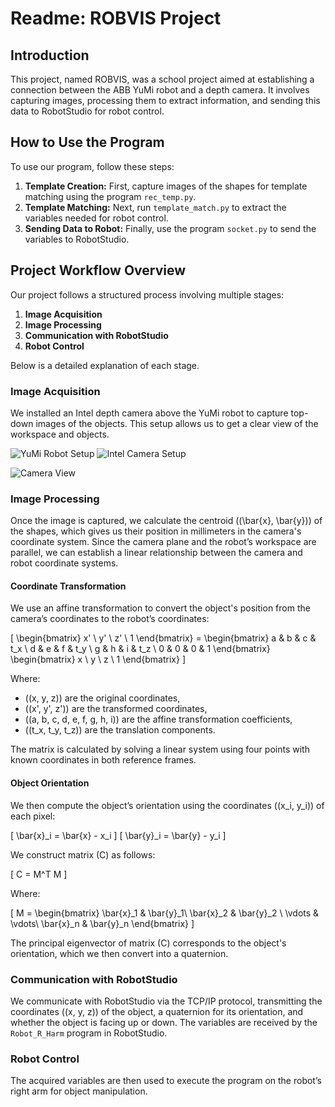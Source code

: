 # Readme: ROBVIS Project

## Introduction

This project, named ROBVIS, was a school project aimed at establishing a connection between the ABB YuMi robot and a depth camera. It involves capturing images, processing them to extract information, and sending this data to RobotStudio for robot control.

## How to Use the Program

To use our program, follow these steps:

1. **Template Creation:** First, capture images of the shapes for template matching using the program `rec_temp.py`.
2. **Template Matching:** Next, run `template_match.py` to extract the variables needed for robot control.
3. **Sending Data to Robot:** Finally, use the program `socket.py` to send the variables to RobotStudio.

## Project Workflow Overview

Our project follows a structured process involving multiple stages:

1. **Image Acquisition**
2. **Image Processing**
3. **Communication with RobotStudio**
4. **Robot Control**

Below is a detailed explanation of each stage.

### Image Acquisition

We installed an Intel depth camera above the YuMi robot to capture top-down images of the objects. This setup allows us to get a clear view of the workspace and objects.

![YuMi Robot Setup](robot_yumi.jpeg)
![Intel Camera Setup](Intel.jpeg)

![Camera View](image_cam.jpg)

### Image Processing

Once the image is captured, we calculate the centroid \((\bar{x}, \bar{y})\) of the shapes, which gives us their position in millimeters in the camera's coordinate system. Since the camera plane and the robot’s workspace are parallel, we can establish a linear relationship between the camera and robot coordinate systems.

#### Coordinate Transformation

We use an affine transformation to convert the object's position from the camera’s coordinates to the robot’s coordinates:

\[
\begin{bmatrix} 
x' \\ 
y' \\ 
z' \\ 
1 
\end{bmatrix} = 
\begin{bmatrix} 
a & b & c & t_x \\ 
d & e & f & t_y \\ 
g & h & i & t_z \\ 
0 & 0 & 0 & 1 
\end{bmatrix}
\begin{bmatrix} 
x \\
y \\ 
z \\ 
1 
\end{bmatrix}
\]

Where:

- \((x, y, z)\) are the original coordinates,
- \((x', y', z')\) are the transformed coordinates,
- \((a, b, c, d, e, f, g, h, i)\) are the affine transformation coefficients,
- \((t_x, t_y, t_z)\) are the translation components.

The matrix is calculated by solving a linear system using four points with known coordinates in both reference frames.

#### Object Orientation

We then compute the object’s orientation using the coordinates \((x_i, y_i)\) of each pixel:

\[
\bar{x}_i = \bar{x} - x_i
\]
\[
\bar{y}_i = \bar{y} - y_i
\]

We construct matrix \(C\) as follows:

\[
C = M^T M
\]

Where:

\[
M = \begin{bmatrix} \bar{x}_1 & \bar{y}_1\\
\bar{x}_2 & \bar{y}_2 \\ 
\vdots & \vdots\\
\bar{x}_n & \bar{y}_n  \end{bmatrix}
\]

The principal eigenvector of matrix \(C\) corresponds to the object's orientation, which we then convert into a quaternion.

### Communication with RobotStudio

We communicate with RobotStudio via the TCP/IP protocol, transmitting the coordinates \((x, y, z)\) of the object, a quaternion for its orientation, and whether the object is facing up or down. The variables are received by the `Robot_R_Harm` program in RobotStudio.

### Robot Control

The acquired variables are then used to execute the program on the robot’s right arm for object manipulation.
